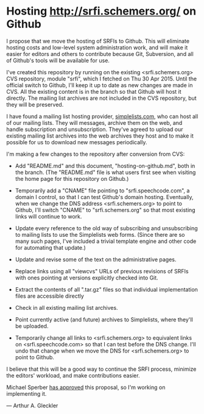 # Hosting http://srfi.schemers.org/ on Github

I propose that we move the hosting of SRFIs to Github.  This will eliminate hosting costs and low-level system administration work, and will make it easier for editors and others to contribute because Git, Subversion, and all of Github's tools will be available for use.

I've created this repository by running <cvs2git> on the existing <srfi.schemers.org> CVS repository, module "srfi", which I fetched on Thu 30 Apr 2015.  Until the official switch to Github, I'll keep it up to date as new changes are made in CVS.  All the existing content is in the <gh-pages> branch so that Github will host it directly.  The mailing list archives are not included in the CVS repository, but they will be preserved.

I have found a mailing list hosting provider, [simplelists.com](https://www.simplelists.com), who can host all of our mailing lists.  They will messages, archive them on the web, and handle subscription and unsubscription. They've agreed to upload our existing mailing list archives into the web archives they host and to make it possible for us to download new messages periodically.

I'm making a few changes to the repository after conversion from CVS:

- Add "README.md" and this document, "hosting-on-github.md", both in the <master> branch.  (The "README.md" file is what users first see when visiting the home page for this repository on Github.)

- Temporarily add a "CNAME" file pointing to "srfi.speechcode.com", a domain I control, so that I can test Github's domain hosting. Eventually, when we change the DNS address <srfi.schemers.org> to point to Github, I'll switch "CNAME" to "srfi.schemers.org" so that most existing links will continue to work.

- Update every reference to the old way of subscribing and unsubscribing to mailing lists to use the Simplelists web forms. (Since there are so many such pages, I've included a trivial template engine and other code for automating that update.)

- Update and revise some of the text on the administrative pages.

- Replace links using all "viewcvs" URLs of previous revisions of SRFIs with ones pointing at versions explicitly checked into Git.

- Extract the contents of all ".tar.gz" files so that individual implementation files are accessible directly

- Check in all existing mailing list archives.

- Point currently active (and future) archives to Simplelists, where they'll be uploaded.

- Temporarily change all links to <srfi.schemers.org> to equivalent links on <srfi.speechcode.com> so that I can test before the DNS change.  I'll undo that change when we move the DNS for <srfi.schemers.org> to point to Github.

I believe that this will be a good way to continue the SRFI process, minimize the editors' workload, and make contributions easier.

Michael Sperber [has approved](http://permalink.gmane.org/gmane.lisp.scheme.srfi.announce/117) this proposal, so I'm working on implementing it.

— Arthur A. Gleckler
